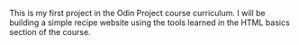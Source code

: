 This is my first project in the Odin Project course curriculum. I will be building a simple recipe website using the tools learned in the HTML basics section of the course.